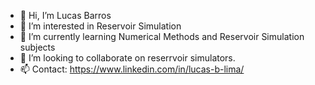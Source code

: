 - 👋 Hi, I’m Lucas Barros
- 👀 I’m interested in Reservoir Simulation
- 🌱 I’m currently learning Numerical Methods and Reservoir Simulation subjects
- 💞️ I’m looking to collaborate on reserrvoir simulators.
- 📫 Contact: https://www.linkedin.com/in/lucas-b-lima/

<!---
luucasu/luucasu is a ✨ special ✨ repository because its `README.md` (this file) appears on your GitHub profile.
You can click the Preview link to take a look at your changes.
--->
